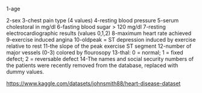 1-age

2-sex
3-chest pain type (4 values)
4-resting blood pressure
5-serum cholestoral in mg/dl
6-fasting blood sugar > 120 mg/dl
7-resting electrocardiographic results (values 0,1,2)
8-maximum heart rate achieved
9-exercise induced angina
10-oldpeak = ST depression induced by exercise relative to rest
11-the slope of the peak exercise ST segment
12-number of major vessels (0-3) colored by flourosopy
13-thal: 0 = normal; 1 = fixed defect; 2 = reversable defect
14-The names and social security numbers of the patients were recently removed from the database, replaced with dummy values.




https://www.kaggle.com/datasets/johnsmith88/heart-disease-dataset
